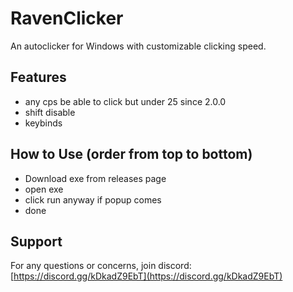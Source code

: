 # RavenClicker

An autoclicker for Windows with customizable clicking speed.

## Features
- any cps be able to click but under 25 since 2.0.0
- shift disable
- keybinds

## How to Use (order from top to bottom)
- Download exe from releases page
- open exe
- click run anyway if popup comes
- done

## Support
For any questions or concerns, join discord: [https://discord.gg/kDkadZ9EbT](https://discord.gg/kDkadZ9EbT)
